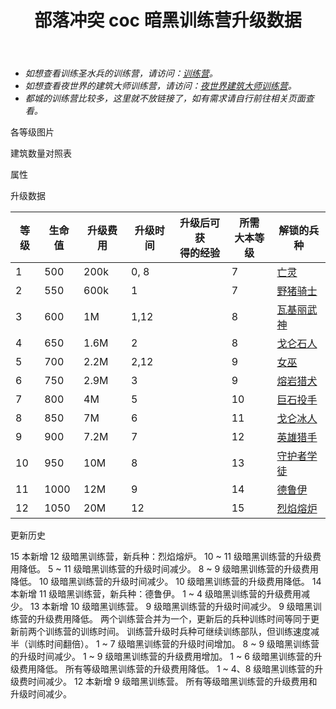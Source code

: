 ﻿---
title: "部落冲突 coc 暗黑训练营升级数据"
navTitle: "暗黑训练营"
shownTitle: "暗黑训练营"
description: "暗黑训练营将向源于暗黑重油的生物敞开大门。升级暗黑训练营解锁更多有独特战斗力的部队。"
module: upgrade-home
imgFolder: home_buildings/0482
wiki: https://clashofclans.fandom.com/wiki/Dark_Barracks
canonical: /upgrade/0482-Dark-Barracks
---

- *如想查看训练圣水兵的训练营，请访问：[训练营](/upgrade/0481-Barracks)。*
- *如想查看夜世界的建筑大师训练营，请访问：[夜世界建筑大师训练营](/upgrade/1280-Builder-Barracks)。*
- *都城的训练营比较多，这里就不放链接了，如有需求请自行前往相关页面查看。*

<UnitInfo :folder="$frontmatter.imgFolder" imgSrc="Dark_Barracks12_info.png" :imgAlt="$frontmatter.navTitle" :description="$frontmatter.description" />

<SmallTitle>各等级图片</SmallTitle>

<Panel>
    <UnitImgGroup title="暗黑训练营" :folder="$frontmatter.imgFolder">
        <UnitImg imgTitle="1 级" imgSrc="Dark_Barracks1.png" />
        <UnitImg imgTitle="2 级" imgSrc="Dark_Barracks2.png" />
        <UnitImg imgTitle="3 级" imgSrc="Dark_Barracks3.png" />
        <UnitImg imgTitle="4 级" imgSrc="Dark_Barracks4.png" />
        <UnitImg imgTitle="5 级" imgSrc="Dark_Barracks5.png" />
        <UnitImg imgTitle="6 级" imgSrc="Dark_Barracks6.png" />
        <UnitImg imgTitle="7 级" imgSrc="Dark_Barracks7.png" />
        <UnitImg imgTitle="8 级" imgSrc="Dark_Barracks8.png" />
        <UnitImg imgTitle="9 级" imgSrc="Dark_Barracks9.png" />
        <UnitImg imgTitle="10 级" imgSrc="Dark_Barracks10.png" />
        <UnitImg imgTitle="11 级" imgSrc="Dark_Barracks11.png" />
        <UnitImg imgTitle="12 级" imgSrc="Dark_Barracks12.png" imgHd="Dark_Barracks12_hd.png" />
    </UnitImgGroup>
</Panel>

<SmallTitle>建筑数量对照表</SmallTitle>

<BuildingNum>
    <BuildingNumRow title="大本等级" num="1 - 6, 7 -17" />
    <BuildingNumRow title="建筑数量" num="    0,     1" />
</BuildingNum>

<SmallTitle>属性</SmallTitle>

<UnitProperties>
    <UnitProperty pKey="占地面积" pValue="3×3" />
    <UnitProperty pKey="判定面积" pValue="2×2" :isJudgeSquare="true" />
</UnitProperties>

<SmallTitle>升级数据</SmallTitle>

<script setup>
const tableExtraInfo = [
    {
        "column": 2,
        "type": "cost",
        "gpClass": "building",
        "icon": "Elixir"
    },
    {
        "column": 3,
        "type": "time",
        "gpClass": "building"
    },
    {
        "column": 4,
        "type": "exp",
        "icon": "Exp"
    }
];
</script>

<UnitTable :tableExtraInfo="tableExtraInfo">

| 等级 | 生命值 | 升级费用 | 升级时间 | 升级后可获<br>得的经验 | 所需<br>大本等级 | 解锁的兵种 |
| ---- |  ---- |   ----  |    ---   |          ---         |       ---       |    ---    |
|    1 |   500 |   200k  |   0, 8   |                      |         7       |<a href="/upgrade/0080-Minion">亡灵</a>|
|    2 |   550 |   600k  |   1      |                      |         7       |<a href="/upgrade/0081-Hog-Rider">野猪骑士</a>|
|    3 |   600 |     1M  |   1,12   |                      |         8       |<a href="/upgrade/0082-Valkyrie">瓦基丽武神</a>|
|    4 |   650 |   1.6M  |   2      |                      |         8       |<a href="/upgrade/0083-Golem">戈仑石人</a>|
|    5 |   700 |   2.2M  |   2,12   |                      |         9       |<a href="/upgrade/0084-Witch">女巫</a>|
|    6 |   750 |   2.9M  |   3      |                      |         9       |<a href="/upgrade/0085-Lava-Hound">熔岩猎犬</a>|
|    7 |   800 |     4M  |   5      |                      |        10       |<a href="/upgrade/0086-Bowler">巨石投手</a>|
|    8 |   850 |     7M  |   6      |                      |        11       |<a href="/upgrade/0087-Ice-Golem">戈仑冰人</a>|
|    9 |   900 |   7.2M  |   7      |                      |        12       |<a href="/upgrade/0088-Headhunter">英雄猎手</a>|
|   10 |   950 |    10M  |   8      |                      |        13       |<a href="/upgrade/0089-Apprentice-Warden">守护者学徒</a>|
|   11 |  1000 |    12M  |   9      |                      |        14       |<a href="/upgrade/008a-Druid">德鲁伊</a>|
|   12 |  1050 |    20M  |  12      |                      |        15       |<a href="/upgrade/008b-Furnace">烈焰熔炉</a>|
</UnitTable>

<SmallTitle>更新历史</SmallTitle>

<Timeline>
    <TimelineItem date="2025/03/24">  
        <TimelineRow>15 本新增 12 级暗黑训练营，新兵种：烈焰熔炉。</TimelineRow>
        <TimelineRow>10 ~ 11 级暗黑训练营的升级费用降低。</TimelineRow>
    </TimelineItem>
    <TimelineItem date="2024/11/25">  
        <TimelineRow>5 ~ 11 级暗黑训练营的升级时间减少。</TimelineRow>
        <TimelineRow>8 ~ 9 级暗黑训练营的升级费用降低。</TimelineRow>
    </TimelineItem>
    <TimelineItem date="2024/06/18">
        <TimelineRow>10 级暗黑训练营的升级时间减少。</TimelineRow>
        <TimelineRow>10 级暗黑训练营的升级费用降低。</TimelineRow>
        <TimelineRow>14 本新增 11 级暗黑训练营，新兵种：德鲁伊。</TimelineRow>
    </TimelineItem>
    <TimelineItem date="2023/12/12">
        <TimelineRow>1 ~ 4 级暗黑训练营的升级费用减少。</TimelineRow>
    </TimelineItem>
    <TimelineItem date="2023/06/12">  
        <TimelineRow>13 本新增 10 级暗黑训练营。</TimelineRow>
        <TimelineRow>9 级暗黑训练营的升级时间减少。</TimelineRow>
        <TimelineRow>9 级暗黑训练营的升级费用降低。</TimelineRow>       
    </TimelineItem>
    <TimelineItem date="2022/10/10">
        <TimelineRow>两个训练营合并为一个，更新后的兵种训练时间等同于更新前两个训练营的训练时间。</TimelineRow>
        <TimelineRow>训练营升级时兵种可继续训练部队，但训练速度减半（训练时间翻倍）。</TimelineRow>
        <TimelineRow>1 ~ 7 级暗黑训练营的升级时间增加。</TimelineRow>
        <TimelineRow>8 ~ 9 级暗黑训练营的升级时间减少。</TimelineRow>
        <TimelineRow>1 ~ 9 级暗黑训练营的升级费用增加。</TimelineRow>
    </TimelineItem>
    <TimelineItem date="2021/12/09">
        <TimelineRow>1 ~ 6 级暗黑训练营的升级费用降低。</TimelineRow>
    </TimelineItem>
    <TimelineItem date="2021/04/12">
        <TimelineRow>所有等级暗黑训练营的升级费用降低。</TimelineRow>
        <TimelineRow>1 ~ 4、8 级暗黑训练营的升级费时间减少。</TimelineRow>
    </TimelineItem>
     <TimelineItem date="2020/06/22">
        <TimelineRow>12 本新增 9 级暗黑训练营。</TimelineRow>
    </TimelineItem>   
        <TimelineItem date="2019/04/02">
        <TimelineRow>所有等级暗黑训练营的升级费用和升级时间减少。</TimelineRow>
    </TimelineItem>
    <TimelineItem :historyBottom="true" />
</Timeline>